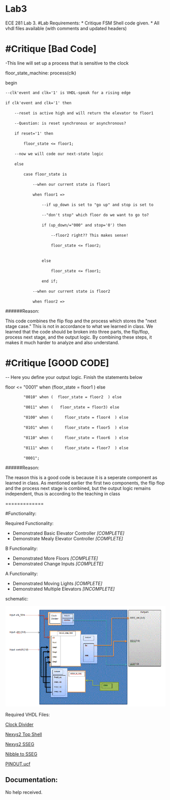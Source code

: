 Lab3
====

ECE 281 Lab 3.
#Lab Requirements:
	* Critique FSM Shell code given.
	* All vhdl files available (with comments and updated headers)	


#Critique [Bad Code]
=======
-This line will set up a process that is sensitive to the clock

floor_state_machine: process(clk)

begin

	--clk'event and clk='1' is VHDL-speak for a rising edge
	
	if clk'event and clk='1' then
	
		--reset is active high and will return the elevator to floor1
		
		--Question: is reset synchronous or asynchronous?
		
		if reset='1' then
		
			floor_state <= floor1;
			
		--now we will code our next-state logic
		
		else
		
			case floor_state is
			
				--when our current state is floor1
				
				when floor1 =>
				
					--if up_down is set to "go up" and stop is set to 
					
					--"don't stop" which floor do we want to go to?
					
					if (up_down/="000" and stop='0') then 
					
						--floor2 right?? This makes sense!
						
						floor_state <= floor2;
						
						
					else
					
						floor_state <= floor1;
						
					end if;
					
				--when our current state is floor2
				
				when floor2 => 
				
				
######Reason: 

This code combines the flip flop and the process which stores the "next stage case." This is not in accordance to what we learned in class. We learned that  the code should be broken into three parts, the flip/flop, process next stage, and the output logic. By combining these steps, it makes it much harder to analyze and also understand.


#Critique [GOOD CODE]
====
-- Here you define your output logic. Finish the statements below

floor <= "0001" when (floor_state = floor1      ) else

			"0010" when (  floor_state = floor2  ) else
			
			"0011" when (   floor_state = floor3) else
			
			"0100" when (     floor_state = floor4  ) else
			
			"0101" when (     floor_state = floor5  ) else
			
			"0110" when (     floor_state = floor6  ) else
			
			"0111" when (     floor_state = floor7  ) else
			
			"0001";

######Reason: 

The reason this is a good code is because it is a seperate component as learned in class. As mentioned earlier the first two components, the flip flop and the process next stage is combined, but the output logic remains independent, thus is according to the teaching in class

=============

#Functionality:

Required Functionality:
*	Demonstrated Basic Elevator Controller *[COMPLETE]*
*	Demonstrate Mealy Elevator Controller *[COMPLETE]*

B Functionality:
*	Demonstrated More Floors *[COMPLETE]*
*	Demonstrated Change Inputs *[COMPLETE]*

A Functionality:
*	Demonstrated Moving Lights *[COMPLETE]*
*	Demonstrated Multiple Elevators *[INCOMPLETE]*



schematic:

![alt text](https://github.com/vipersfly23/Lab3/blob/master/Schematic.GIF?raw=true "Schematic")

Required VHDL Files: 

[Clock Divider](https://github.com/vipersfly23/Lab3/blob/master/Clock_Divider.vhd)

[Nexys2 Top Shell](https://github.com/vipersfly23/Lab3/blob/master/Nexys2_top_shell.vhd)

[Nexys2 SSEG](https://github.com/vipersfly23/Lab3/blob/master/nexys2_sseg.vhd)

[Nibble to SSEG](https://github.com/vipersfly23/Lab3/blob/master/nibble_to_sseg.vhd)

[PINOUT.ucf](https://github.com/vipersfly23/Lab3/blob/master/pinout.ucf)

## Documentation:

No help received.
